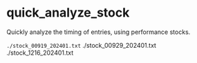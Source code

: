 # quick_analyze_stock
Quickly analyze the timing of entries, using performance stocks.


`./stock_00919_202401.txt`
./stock_00929_202401.txt
./stock_1216_202401.txt